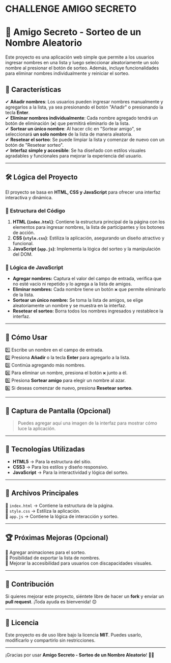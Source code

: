 # CHALLENGE AMIGO SECRETO

# 🎁 Amigo Secreto - Sorteo de un Nombre Aleatorio

Este proyecto es una aplicación web simple que permite a los usuarios ingresar nombres en una lista y luego seleccionar aleatoriamente un solo nombre al presionar el botón de sorteo. Además, incluye funcionalidades para eliminar nombres individualmente y reiniciar el sorteo.

## 🌟 Características

✔ **Añadir nombres**: Los usuarios pueden ingresar nombres manualmente y agregarlos a la lista, ya sea presionando el botón "Añadir" o presionando la tecla **Enter**.  
✔ **Eliminar nombres individualmente**: Cada nombre agregado tendrá un botón de eliminación (`❌`) que permitirá eliminarlo de la lista.  
✔ **Sortear un único nombre**: Al hacer clic en "Sortear amigo", se seleccionará **un solo nombre** de la lista de manera aleatoria.  
✔ **Resetear el sorteo**: Se puede limpiar la lista y comenzar de nuevo con un botón de "Resetear sorteo".  
✔ **Interfaz simple y accesible**: Se ha diseñado con estilos visuales agradables y funcionales para mejorar la experiencia del usuario.

---

## 🛠️ Lógica del Proyecto

El proyecto se basa en **HTML, CSS y JavaScript** para ofrecer una interfaz interactiva y dinámica.

### 🔹 **Estructura del Código**

1. **HTML (`index.html`)**: Contiene la estructura principal de la página con los elementos para ingresar nombres, la lista de participantes y los botones de acción.
2. **CSS (`style.css`)**: Estiliza la aplicación, asegurando un diseño atractivo y funcional.
3. **JavaScript (`app.js`)**: Implementa la lógica del sorteo y la manipulación del DOM.

### 🔹 **Lógica de JavaScript**

- **Agregar nombres:** Captura el valor del campo de entrada, verifica que no esté vacío ni repetido y lo agrega a la lista de amigos.
- **Eliminar nombres:** Cada nombre tiene un botón `❌` que permite eliminarlo de la lista.
- **Sortear un único nombre:** Se toma la lista de amigos, se elige aleatoriamente un nombre y se muestra en la interfaz.
- **Resetear el sorteo:** Borra todos los nombres ingresados y restablece la interfaz.

---

## 🚀 Cómo Usar

1️⃣ Escribe un nombre en el campo de entrada.  
2️⃣ Presiona **Añadir** o la tecla **Enter** para agregarlo a la lista.  
3️⃣ Continúa agregando más nombres.  
4️⃣ Para eliminar un nombre, presiona el botón `❌` junto a él.  
5️⃣ Presiona **Sortear amigo** para elegir un nombre al azar.  
6️⃣ Si deseas comenzar de nuevo, presiona **Resetear sorteo**.

---

## 🎨 Captura de Pantalla (Opcional)

> Puedes agregar aquí una imagen de la interfaz para mostrar cómo luce la aplicación.

---

## 📌 Tecnologías Utilizadas

- **HTML5** → Para la estructura del sitio.
- **CSS3** → Para los estilos y diseño responsivo.
- **JavaScript** → Para la interactividad y lógica del sorteo.

---

## 📂 Archivos Principales

📄 `index.html` → Contiene la estructura de la página.  
🎨 `style.css` → Estiliza la aplicación.  
📜 `app.js` → Contiene la lógica de interacción y sorteo.

---

## 🏆 Próximas Mejoras (Opcional)

🔹 Agregar animaciones para el sorteo.  
🔹 Posibilidad de exportar la lista de nombres.  
🔹 Mejorar la accesibilidad para usuarios con discapacidades visuales.

---

## 🎉 Contribución

Si quieres mejorar este proyecto, siéntete libre de hacer un **fork** y enviar un **pull request**. ¡Toda ayuda es bienvenida! 😊

---

## 📜 Licencia

Este proyecto es de uso libre bajo la licencia **MIT**. Puedes usarlo, modificarlo y compartirlo sin restricciones.

---

¡Gracias por usar **Amigo Secreto - Sorteo de un Nombre Aleatorio**! 🎁🎊
